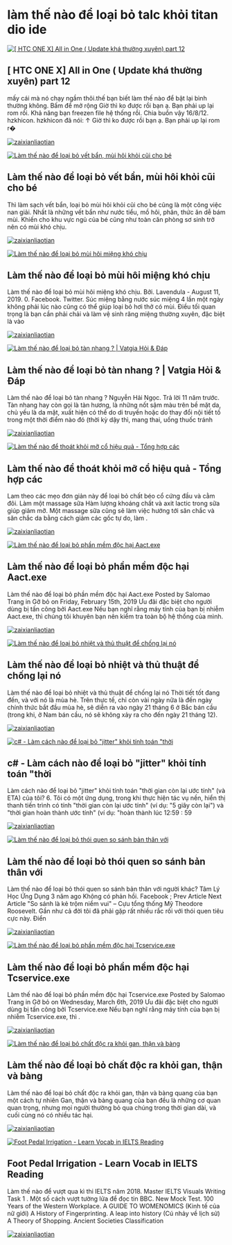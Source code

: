 # làm thế nào để loại bỏ talc khỏi titan dio ide
<a href="https://mnn.zoosnet.net/LR/Chatpre.aspx?id=MNN94995150&p=https://topgrinding.com/" target="_blank">![[ HTC ONE X] All in One ( Update khá thường xuyên) part 12](https://github.com/technlg/images/blob/main/45.jpg)</a>
## [ HTC ONE X] All in One ( Update khá thường xuyên) part 12
mấy cái mà nó chạy ngầm thôi.thế bạn biết làm thế nào để bật lại bình thường không. Bấm để mở rộng Giờ thì ko được rồi bạn ạ. Bạn phải up lại rom rồi. Khả năng bạn freezen file hệ thống rồi. Chia buồn vậy 16/8/12. hzkhicon. hzkhicon đã nói: ↑ Giờ thì ko được rồi bạn ạ. Bạn phải up lại rom r�
<a href="https://mnn.zoosnet.net/LR/Chatpre.aspx?id=MNN94995150&p=https://topgrinding.com/" target="_blank"><img src="https://github.com/technlg/images/raw/main/chat11.jpg" alt="zaixianliaotian"/></a><a href="//whatsapp.shibangsoft.com/WhatsApp.php" ><img src="https://github.com/technlg/images/raw/main/chat11.png" alt=""></a>
<a href="https://mnn.zoosnet.net/LR/Chatpre.aspx?id=MNN94995150&p=https://topgrinding.com/" target="_blank">![Làm thế nào để loại bỏ vết bẩn, mùi hôi khỏi cũi cho bé ](https://github.com/technlg/images/blob/main/51.jpg)</a>
## Làm thế nào để loại bỏ vết bẩn, mùi hôi khỏi cũi cho bé 
Thì làm sạch vết bẩn, loại bỏ mùi hôi khỏi cũi cho bé cũng là một công việc nan giải. Nhất là những vết bẩn như nước tiểu, mồ hôi, phân, thức ăn dễ bám mùi. Khiến cho khu vực ngủ của bé cũng như toàn căn phòng sơ sinh trở nên có mùi khó chịu.
<a href="https://mnn.zoosnet.net/LR/Chatpre.aspx?id=MNN94995150&p=https://topgrinding.com/" target="_blank"><img src="https://github.com/technlg/images/raw/main/chat11.jpg" alt="zaixianliaotian"/></a><a href="//whatsapp.shibangsoft.com/WhatsApp.php" ><img src="https://github.com/technlg/images/raw/main/chat11.png" alt=""></a>
<a href="https://mnn.zoosnet.net/LR/Chatpre.aspx?id=MNN94995150&p=https://topgrinding.com/" target="_blank">![Làm thế nào để loại bỏ mùi hôi miệng khó chịu](https://github.com/technlg/images/blob/main/65.jpg)</a>
## Làm thế nào để loại bỏ mùi hôi miệng khó chịu
Làm thế nào để loại bỏ mùi hôi miệng khó chịu. Bởi. Lavendula - August 11, 2019. 0. Facebook. Twitter. Súc miệng bằng nước súc miệng 4 lần một ngày không phải lúc nào cũng có thể giúp loại bỏ hơi thở có mùi. Điều tối quan trọng là bạn cần phải chải và làm vệ sinh răng miệng thường xuyên, đặc biệt là vào 
<a href="https://mnn.zoosnet.net/LR/Chatpre.aspx?id=MNN94995150&p=https://topgrinding.com/" target="_blank"><img src="https://github.com/technlg/images/raw/main/chat11.jpg" alt="zaixianliaotian"/></a><a href="//whatsapp.shibangsoft.com/WhatsApp.php" ><img src="https://github.com/technlg/images/raw/main/chat11.png" alt=""></a>
<a href="https://mnn.zoosnet.net/LR/Chatpre.aspx?id=MNN94995150&p=https://topgrinding.com/" target="_blank">![Làm thế nào để loại bỏ tàn nhang ? | Vatgia Hỏi & Đáp](https://github.com/technlg/images/blob/main/57.jpg)</a>
## Làm thế nào để loại bỏ tàn nhang ? | Vatgia Hỏi & Đáp
Làm thế nào để loại bỏ tàn nhang ? Nguyễn Hải Ngọc. Trả lời 11 năm trước. Tàn nhang hay còn gọi là tàn hương, là những nốt sậm màu trên bề mặt da, chủ yếu là da mặt, xuất hiện có thể do di truyền hoặc do thay đổi nội tiết tố trong một thời điểm nào đó (thời kỳ dậy thì, mang thai, uống thuốc tránh 
<a href="https://mnn.zoosnet.net/LR/Chatpre.aspx?id=MNN94995150&p=https://topgrinding.com/" target="_blank"><img src="https://github.com/technlg/images/raw/main/chat11.jpg" alt="zaixianliaotian"/></a><a href="//whatsapp.shibangsoft.com/WhatsApp.php" ><img src="https://github.com/technlg/images/raw/main/chat11.png" alt=""></a>
<a href="https://mnn.zoosnet.net/LR/Chatpre.aspx?id=MNN94995150&p=https://topgrinding.com/" target="_blank">![Làm thế nào để thoát khỏi mỡ cổ hiệu quả - Tổng hợp các ](https://github.com/technlg/images/blob/main/9.jpg)</a>
## Làm thế nào để thoát khỏi mỡ cổ hiệu quả - Tổng hợp các 
Lam theo các mẹo đơn giản này để loại bỏ chất béo cổ cứng đầu và cằm đôi. Làm một massage sữa Hàm lượng khoáng chất và axit lactic trong sữa giúp giảm mỡ. Một massage sữa cũng sẽ làm việc hướng tới săn chắc và săn chắc da bằng cách giảm các gốc tự do, làm .
<a href="https://mnn.zoosnet.net/LR/Chatpre.aspx?id=MNN94995150&p=https://topgrinding.com/" target="_blank"><img src="https://github.com/technlg/images/raw/main/chat11.jpg" alt="zaixianliaotian"/></a><a href="//whatsapp.shibangsoft.com/WhatsApp.php" ><img src="https://github.com/technlg/images/raw/main/chat11.png" alt=""></a>
<a href="https://mnn.zoosnet.net/LR/Chatpre.aspx?id=MNN94995150&p=https://topgrinding.com/" target="_blank">![Làm thế nào để loại bỏ phần mềm độc hại Aact.exe ](https://github.com/technlg/images/blob/main/23.jpg)</a>
## Làm thế nào để loại bỏ phần mềm độc hại Aact.exe 
Làm thế nào để loại bỏ phần mềm độc hại Aact.exe Posted by Salomao Trang in Gỡ bỏ on Friday, February 15th, 2019 Ưu đãi đặc biệt cho người dùng bị tấn công bởi Aact.exe Nếu bạn nghĩ rằng máy tính của bạn bị nhiễm Aact.exe, thì chúng tôi khuyên bạn nên kiểm tra toàn bộ hệ thống của mình.
<a href="https://mnn.zoosnet.net/LR/Chatpre.aspx?id=MNN94995150&p=https://topgrinding.com/" target="_blank"><img src="https://github.com/technlg/images/raw/main/chat11.jpg" alt="zaixianliaotian"/></a><a href="//whatsapp.shibangsoft.com/WhatsApp.php" ><img src="https://github.com/technlg/images/raw/main/chat11.png" alt=""></a>
<a href="https://mnn.zoosnet.net/LR/Chatpre.aspx?id=MNN94995150&p=https://topgrinding.com/" target="_blank">![Làm thế nào để loại bỏ nhiệt và thủ thuật để chống lại nó ](https://github.com/technlg/images/blob/main/2.jpg)</a>
## Làm thế nào để loại bỏ nhiệt và thủ thuật để chống lại nó 
Làm thế nào để loại bỏ nhiệt và thủ thuật để chống lại nó Thời tiết tốt đang đến, và với nó là mùa hè. Trên thực tế, chỉ còn vài ngày nữa là đến ngày chính thức bắt đầu mùa hè, sẽ diễn ra vào ngày 21 tháng 6 ở Bắc bán cầu (trong khi, ở Nam bán cầu, nó sẽ không xảy ra cho đến ngày 21 tháng 12).
<a href="https://mnn.zoosnet.net/LR/Chatpre.aspx?id=MNN94995150&p=https://topgrinding.com/" target="_blank"><img src="https://github.com/technlg/images/raw/main/chat11.jpg" alt="zaixianliaotian"/></a><a href="//whatsapp.shibangsoft.com/WhatsApp.php" ><img src="https://github.com/technlg/images/raw/main/chat11.png" alt=""></a>
<a href="https://mnn.zoosnet.net/LR/Chatpre.aspx?id=MNN94995150&p=https://topgrinding.com/" target="_blank">![c# - Làm cách nào để loại bỏ "jitter" khỏi tính toán "thời ](https://github.com/technlg/images/blob/main/21.jpg)</a>
## c# - Làm cách nào để loại bỏ "jitter" khỏi tính toán "thời 
Làm cách nào để loại bỏ "jitter" khỏi tính toán "thời gian còn lại ước tính" (và ETA) của tôi? 6. Tôi có một ứng dụng, trong khi thực hiện tác vụ nền, hiển thị thanh tiến trình có tính "thời gian còn lại ước tính" (ví dụ: "5 giây còn lại") và "thời gian hoàn thành ước tính" (ví dụ: "hoàn thành lúc 12:59 : 59 
<a href="https://mnn.zoosnet.net/LR/Chatpre.aspx?id=MNN94995150&p=https://topgrinding.com/" target="_blank"><img src="https://github.com/technlg/images/raw/main/chat11.jpg" alt="zaixianliaotian"/></a><a href="//whatsapp.shibangsoft.com/WhatsApp.php" ><img src="https://github.com/technlg/images/raw/main/chat11.png" alt=""></a>
<a href="https://mnn.zoosnet.net/LR/Chatpre.aspx?id=MNN94995150&p=https://topgrinding.com/" target="_blank">![Làm thế nào để loại bỏ thói quen so sánh bản thân với ](https://github.com/technlg/images/blob/main/16.jpg)</a>
## Làm thế nào để loại bỏ thói quen so sánh bản thân với 
Làm thế nào để loại bỏ thói quen so sánh bản thân với người khác? Tâm Lý Học Ứng Dụng 3 năm ago Không có phản hồi. Facebook ; Prev Article Next Article "So sánh là kẻ trộm niềm vui" – Cựu tổng thống Mỹ Theodore Roosevelt. Gần như cả đời tôi đã phải gặp rất nhiều rắc rối với thói quen tiêu cực này. Điển 
<a href="https://mnn.zoosnet.net/LR/Chatpre.aspx?id=MNN94995150&p=https://topgrinding.com/" target="_blank"><img src="https://github.com/technlg/images/raw/main/chat11.jpg" alt="zaixianliaotian"/></a><a href="//whatsapp.shibangsoft.com/WhatsApp.php" ><img src="https://github.com/technlg/images/raw/main/chat11.png" alt=""></a>
<a href="https://mnn.zoosnet.net/LR/Chatpre.aspx?id=MNN94995150&p=https://topgrinding.com/" target="_blank">![Làm thế nào để loại bỏ phần mềm độc hại Tcservice.exe ](https://github.com/technlg/images/blob/main/8.jpg)</a>
## Làm thế nào để loại bỏ phần mềm độc hại Tcservice.exe 
Làm thế nào để loại bỏ phần mềm độc hại Tcservice.exe Posted by Salomao Trang in Gỡ bỏ on Wednesday, March 6th, 2019 Ưu đãi đặc biệt cho người dùng bị tấn công bởi Tcservice.exe Nếu bạn nghĩ rằng máy tính của bạn bị nhiễm Tcservice.exe, thì .
<a href="https://mnn.zoosnet.net/LR/Chatpre.aspx?id=MNN94995150&p=https://topgrinding.com/" target="_blank"><img src="https://github.com/technlg/images/raw/main/chat11.jpg" alt="zaixianliaotian"/></a><a href="//whatsapp.shibangsoft.com/WhatsApp.php" ><img src="https://github.com/technlg/images/raw/main/chat11.png" alt=""></a>
<a href="https://mnn.zoosnet.net/LR/Chatpre.aspx?id=MNN94995150&p=https://topgrinding.com/" target="_blank">![Làm thế nào để loại bỏ chất độc ra khỏi gan, thận và bàng ](https://github.com/technlg/images/blob/main/33.jpg)</a>
## Làm thế nào để loại bỏ chất độc ra khỏi gan, thận và bàng 
Làm thế nào để loại bỏ chất độc ra khỏi gan, thận và bàng quang của bạn một cách tự nhiên Gan, thận và bàng quang của bạn đều là những cơ quan quan trọng, nhưng mọi người thường bỏ qua chúng trong thời gian dài, và cuối cùng nó có nhiều tác hại.
<a href="https://mnn.zoosnet.net/LR/Chatpre.aspx?id=MNN94995150&p=https://topgrinding.com/" target="_blank"><img src="https://github.com/technlg/images/raw/main/chat11.jpg" alt="zaixianliaotian"/></a><a href="//whatsapp.shibangsoft.com/WhatsApp.php" ><img src="https://github.com/technlg/images/raw/main/chat11.png" alt=""></a>
<a href="https://mnn.zoosnet.net/LR/Chatpre.aspx?id=MNN94995150&p=https://topgrinding.com/" target="_blank">![Foot Pedal Irrigation - Learn Vocab in IELTS Reading](https://github.com/technlg/images/blob/main/45.jpg)</a>
## Foot Pedal Irrigation - Learn Vocab in IELTS Reading
Làm thế nào để vượt qua kì thi IELTS năm 2018. Master IELTS Visuals Writing Task 1 . Một số cách vượt tường lửa để đọc tin BBC. New Mock Test. 100 Years of the Western Workplace. A GUIDE TO WOMENOMICS (Kinh tế của nữ giới) A History of Fingerprinting. A leap into history (Cú nhảy về lịch sử) A Theory of Shopping. Ancient Societies Classification 
<a href="https://mnn.zoosnet.net/LR/Chatpre.aspx?id=MNN94995150&p=https://topgrinding.com/" target="_blank"><img src="https://github.com/technlg/images/raw/main/chat11.jpg" alt="zaixianliaotian"/></a><a href="//whatsapp.shibangsoft.com/WhatsApp.php" ><img src="https://github.com/technlg/images/raw/main/chat11.png" alt=""></a>
